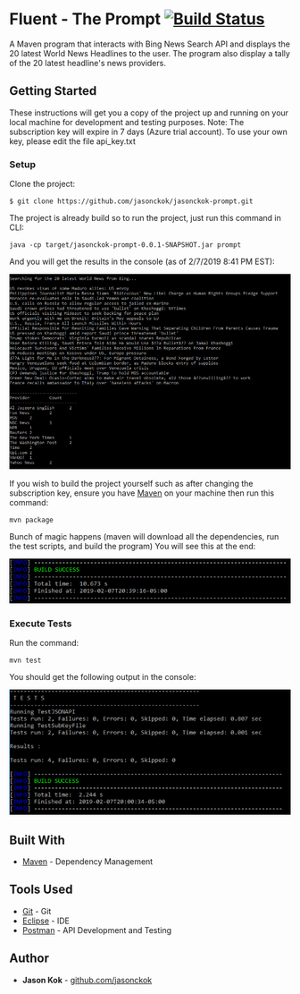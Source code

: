 # Fluent - The Prompt [![Build Status](https://travis-ci.org/jasonckok/jasonckok-prompt.svg?branch=master)](https://travis-ci.org/jasonckok/jasonckok-prompt)

A Maven program that interacts with Bing News Search API and displays the 20 latest World News Headlines to the user.
The program also display a tally of the 20 latest headline's news providers.

## Getting Started

These instructions will get you a copy of the project up and running on your local machine for development and testing purposes.
Note: The subscription key will expire in 7 days (Azure trial account). To use your own key, please edit the file api_key.txt

### Setup

Clone the project:

```
$ git clone https://github.com/jasonckok/jasonckok-prompt.git
```

The project is already build so to run the project, just run this command in CLI:

```
java -cp target/jasonckok-prompt-0.0.1-SNAPSHOT.jar prompt
```

And you will get the results in the console (as of 2/7/2019 8:41 PM EST):

<img src="https://github.com/jasonckok/jasonckok-prompt/blob/master/screenshots/bing_results.PNG">

If you wish to build the project yourself such as after changing the subscription key, ensure you have [Maven](https://maven.apache.org/index.html) on your machine then run this command:

```
mvn package
```

Bunch of magic happens (maven will download all the dependencies, run the test scripts, and build the program)
You will see this at the end:

<img src="https://github.com/jasonckok/jasonckok-prompt/blob/master/screenshots/package_results.PNG">

### Execute Tests

Run the command:

```
mvn test
```

You should get the following output in the console:

<img src="https://github.com/jasonckok/jasonckok-prompt/blob/master/screenshots/test_results.PNG">

## Built With

* [Maven](https://maven.apache.org/) - Dependency Management

## Tools Used

* [Git](https://git-scm.com/) - Git
* [Eclipse](https://www.eclipse.org/) - IDE
* [Postman](https://www.getpostman.com/) - API Development and Testing

## Author

* **Jason Kok** - [github.com/jasonckok](https://github.com/jasonckok)
